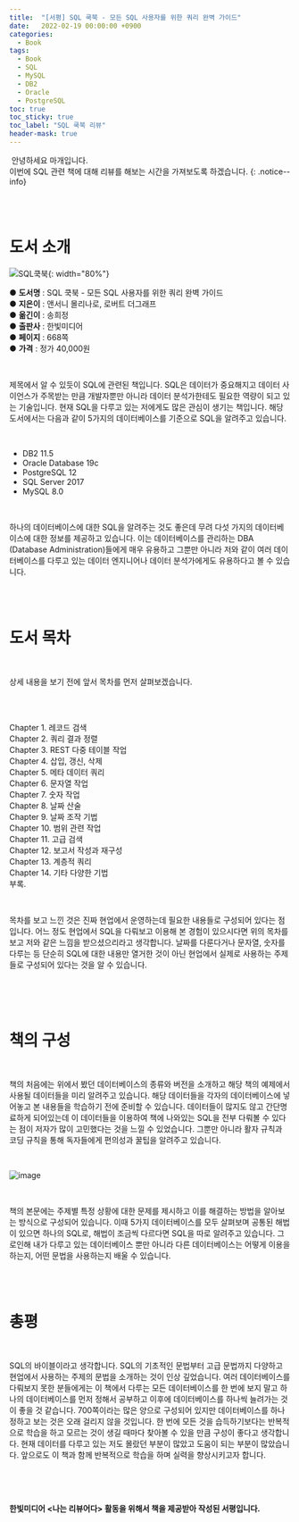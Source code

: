 ```yaml
---
title:  "[서평] SQL 쿡북 - 모든 SQL 사용자를 위한 쿼리 완벽 가이드"
date:   2022-02-19 00:00:00 +0900
categories:
  - Book
tags:
  - Book
  - SQL
  - MySQL
  - DB2
  - Oracle
  - PostgreSQL
toc: true
toc_sticky: true
toc_label: "SQL 쿡북 리뷰"
header-mask: true
---
```




&nbsp;안녕하세요 마개입니다.  
이번에 SQL 관련 책에 대해 리뷰를 해보는 시간을 가져보도록 하겠습니다.
{: .notice--info}

<br><br>

# 도서 소개

![SQL쿡북](https://user-images.githubusercontent.com/78892113/160118175-87bf1763-7bf9-407c-ac3e-08bcbf5ef32e.jpeg){: width="80%"}


● **도서명** : SQL 쿡북 - 모든 SQL 사용자를 위한 쿼리 완벽 가이드  
● **지은이** : 앤서니 몰리나로, 로버트 더그래프  
● **옮긴이** : 송희정  
● **출판사** : 한빛미디어  
● **페이지** : 668쪽  
● **가격** : 정가 40,000원  

<br>

 제목에서 알 수 있듯이 SQL에 관련된 책입니다. SQL은 데이터가 중요해지고 데이터 사이언스가 주목받는 만큼 개발자뿐만 아니라 데이터 분석가한테도 필요한 역량이 되고 있는 기술입니다. 현재 SQL을 다루고 있는 저에게도 많은 관심이 생기는 책입니다. 해당 도서에서는 다음과 같이 5가지의 데이터베이스를 기준으로 SQL을 알려주고 있습니다.

​
* DB2 11.5
* Oracle Database 19c
* PostgreSQL 12
* SQL Server 2017
* MySQL 8.0

​

 하나의 데이터베이스에 대한 SQL을 알려주는 것도 좋은데 무려 다섯 가지의 데이터베이스에 대한 정보를 제공하고 있습니다. 이는 데이터베이스를 관리하는 DBA (Database Administration)들에게 매우 유용하고 그뿐만 아니라 저와 같이 여러 데이터베이스를 다루고 있는 데이터 엔지니어나 데이터 분석가에게도 유용하다고 볼 수 있습니다. 

​<br><br>

# 도서 목차

<br>

상세 내용을 보기 전에 앞서 목차를 먼저 살펴보겠습니다.

<br>​

Chapter 1. 레코드 검색  
Chapter 2. 쿼리 결과 정렬  
Chapter 3. REST 다중 테이블 작업  
Chapter 4. 삽입, 갱신, 삭제  
Chapter 5. 메타 데이터 쿼리  
Chapter 6. 문자열 작업  
Chapter 7. 숫자 작업  
Chapter 8. 날짜 산술  
Chapter 9. 날짜 조작 기법  
Chapter 10. 범위 관련 작업  
Chapter 11. 고급 검색  
Chapter 12. 보고서 작성과 재구성  
Chapter 13. 계층적 쿼리  
Chapter 14. 기타 다양한 기법  
부록.

<br>

 목차를 보고 느낀 것은 진짜 현업에서 운영하는데 필요한 내용들로 구성되어 있다는 점입니다. 어느 정도 현업에서 SQL을 다뤄보고 이용해 본 경험이 있으시다면 위의 목차를 보고 저와 같은 느낌을 받으셨으리라고 생각합니다. 날짜를 다룬다거나 문자열, 숫자를 다루는 등 단순히 SQL에 대한 내용만 열거한 것이 아닌 현업에서 실제로 사용하는 주제들로 구성되어 있다는 것을 알 수 있습니다. 

<br><br>
​
# 책의 구성

<br>

 책의 처음에는 위에서 봤던 데이터베이스의 종류와 버전을 소개하고 해당 책의 예제에서 사용될 데이터들을 미리 알려주고 있습니다. 해당 데이터들을 각자의 데이터베이스에 넣어놓고 본 내용들을 학습하기 전에 준비할 수 있습니다. 데이터들이 많지도 않고 간단명료하게 되어있는데 이 데이터들을 이용하여 책에 나와있는 SQL을 전부 다뤄볼 수 있다는 점이 저자가 많이 고민했다는 것을 느낄 수 있었습니다. 그뿐만 아니라 활자 규칙과 코딩 규칙을 통해 독자들에게 편의성과 꿀팁을 알려주고 있습니다.  

<br>

![image](https://user-images.githubusercontent.com/78892113/162131785-16da1b29-0053-46f0-b94a-4948144ecfb9.png)

<br>

 책의 본문에는 주제별 특정 상황에 대한 문제를 제시하고 이를 해결하는 방법을 알아보는 방식으로 구성되어 있습니다. 이때 5가지 데이터베이스를 모두 살펴보며 공통된 해법이 있으면 하나의 SQL로, 해법이 조금씩 다르다면 SQL을 따로 알려주고 있습니다. 그로인해 내가 다루고 있는 데이터베이스 뿐만 아니라 다른 데이터베이스는 어떻게 이용을 하는지, 어떤 문법을 사용하는지 배울 수 있습니다.

​<br><br>

# 총평

<br>

SQL의 바이블이라고 생각합니다. SQL의 기초적인 문법부터 고급 문법까지 다양하고 현업에서 사용하는 주제의 문법을 소개하는 것이 인상 깊었습니다. 여러 데이터베이스를 다뤄보지 못한 분들에게는 이 책에서 다루는 모든 데이터베이스를 한 번에 보지 말고 하나의 데이터베이스를 먼저 정해서 공부하고 이후에 데이터베이스를 하나씩 늘려가는 것이 좋을 것 같습니다. 700쪽이라는 많은 양으로 구성되어 있지만 데이터베이스를 하나 정하고 보는 것은 오래 걸리지 않을 것입니다. 한 번에 모든 것을 습득하기보다는 반복적으로 학습을 하고 모르는 것이 생길 때마다 찾아볼 수 있을 만큼 구성이 좋다고 생각합니다. 현재 데이터를 다루고 있는 저도 몰랐던 부분이 많았고 도움이 되는 부분이 많았습니다. 앞으로도 이 책과 함께 반복적으로 학습을 하며 실력을 향상시키고자 합니다.

​
​

​

**한빛미디어 \<나는 리뷰어다\> 활동을 위해서 책을 제공받아 작성된 서평입니다.**